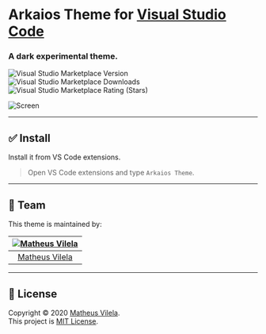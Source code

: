# Arkaios Theme for [Visual Studio Code](http://code.visualstudio.com)

### A dark experimental theme.

![Visual Studio Marketplace Version](https://img.shields.io/visual-studio-marketplace/v/vilela.theme-arkaios?color=%2383dbee&style=for-the-badge)
![Visual Studio Marketplace Downloads](https://img.shields.io/visual-studio-marketplace/d/vilela.theme-arkaios?color=%23b685d5&style=for-the-badge)
![Visual Studio Marketplace Rating (Stars)](https://img.shields.io/visual-studio-marketplace/stars/vilela.theme-arkaios?color=%2376a6e0&style=for-the-badge)

![Screen](https://raw.githubusercontent.com/vilelagit/Arkaios_Theme/master/screen.png?token=APIUYQBESIZRFQJU2CYN6A266FEMK)

***
## ✅ Install

Install it from VS Code extensions.

>Open VS Code extensions and type `Arkaios Theme`. 

***
## 🏁 Team

This theme is maintained by:

[![Matheus Vilela](https://avatars1.githubusercontent.com/u/64048192?s=100&v=4)](https://github.com/vilelagit) |
:---: |
[Matheus Vilela](https://github.com/vilelagit) |

***
## 📝 License

Copyright © 2020 [Matheus Vilela](https://github.com/vilelagit).<br />
This project is [MIT License](./LICENSE).
